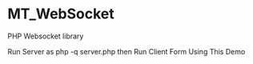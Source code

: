 # MT_WebSocket
PHP Websocket library

Run Server as php -q server.php
then Run Client Form Using This Demo
